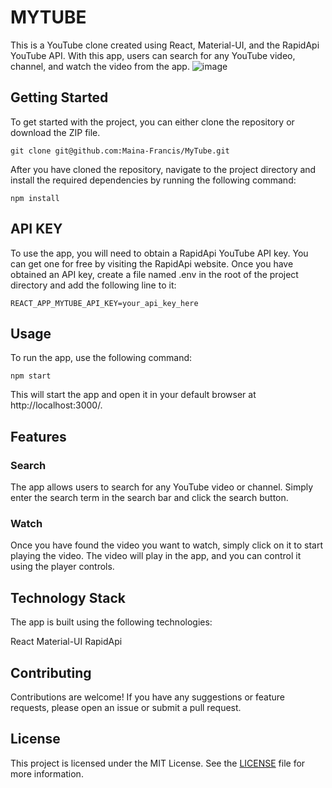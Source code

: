 # MYTUBE 

This is a YouTube clone created using React, Material-UI, and the RapidApi YouTube API. With this app, users can search for any YouTube video, channel, and watch the video from the app.
![image](https://user-images.githubusercontent.com/106233737/219892674-d1050af0-22d8-4f02-b0fb-99b90a6dd4d1.png)


##  Getting Started
To get started with the project, you can either clone the repository or download the ZIP file.

```
git clone git@github.com:Maina-Francis/MyTube.git
```

After you have cloned the repository, navigate to the project directory and install the required dependencies by running the following command:

```
npm install
```
## API KEY

To use the app, you will need to obtain a RapidApi YouTube API key. You can get one for free by visiting the RapidApi website. Once you have obtained an API key, create a file named .env in the root of the project directory and add the following line to it:

```
REACT_APP_MYTUBE_API_KEY=your_api_key_here
```

## Usage
To run the app, use the following command:

```
npm start
```
This will start the app and open it in your default browser at http://localhost:3000/.


## Features
### Search
The app allows users to search for any YouTube video or channel. Simply enter the search term in the search bar and click the search button.

### Watch
Once you have found the video you want to watch, simply click on it to start playing the video. The video will play in the app, and you can control it using the player controls.

## Technology Stack
The app is built using the following technologies:

React
Material-UI
RapidApi

## Contributing
Contributions are welcome! If you have any suggestions or feature requests, please open an issue or submit a pull request.

## License
This project is licensed under the MIT License. See the [LICENSE](https://opensource.org/license/mit/) file for more information.



